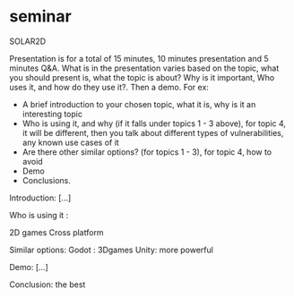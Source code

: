 # seminar

SOLAR2D

Presentation is for a total of 15 minutes, 10 minutes presentation and 5 minutes Q&A. What is in the presentation varies based on the topic, what you should present is, what the topic is about? Why is it important, Who uses it, and how do they use it?. Then a demo. For ex: 

- A brief introduction to your chosen topic, what it is, why is it an interesting topic
- Who is using it, and why (if it falls under topics 1 - 3 above), for topic 4, it will be different, then you talk about different types of vulnerabilities, any known use cases of it
- Are there other similar options? (for topics 1 - 3), for topic 4, how to avoid 
- Demo
- Conclusions.


Introduction:
[...]

Who is using it :

2D games 
Cross platform 

Similar options:
Godot : 3Dgames
Unity: more powerful

Demo:
[...]

Conclusion:
the best 
